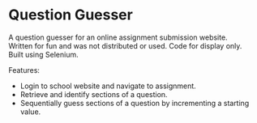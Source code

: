 # Question Guesser

A question guesser for an online assignment submission website. \
Written for fun and was not distributed or used. Code for display only. \
Built using Selenium. 

Features:
- Login to school website and navigate to assignment.
- Retrieve and identify sections of a question.
- Sequentially guess sections of a question by incrementing a starting value.

